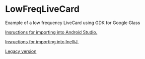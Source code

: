 LowFreqLiveCard
===============

Example of a low frequency LiveCard using GDK for Google Glass

[Insructions for importing into Android Studio.](http://www.recursiverobot.com/post/84100040486/ide-imports-part-5-gradle-gdk-with-android-studio)

[Insructions for importing into InelliJ.](http://www.recursiverobot.com/post/84081134683/ide-imports-part-3-gradle-gdk-with-intellij)

[Legacy version](https://github.com/emil10001/LowFreqLiveCard/tree/legacy/)

